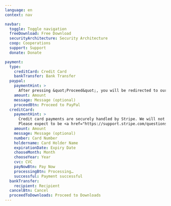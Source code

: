```yaml
---
language: en
context: nav

navbar:
  toggle: Toggle navigation
  freeDownload: Free Download
  securityArchitecture: Security Architecture
  coop: Cooperations
  support: Support
  donate: Donate

payment:
  type:
    creditCard: Credit Card
    bankTransfer: Bank Transfer
  paypal:
    paymentHint: >
      After pressing &quot;Proceed&quot;, you will be redirected to our PayPal site.
    amount: Amount
    message: Message (optional)
    proceedBtn: Proceed to PayPal
  creditCard:
    paymentHint: >
      Credit card payments are securely handled by Stripe. We will not be able to see your card number or CVC.
      Please expect to be <a href="https://support.stripe.com/questions/i-have-a-charge-on-my-card-from-stripe-but-i-m-not-a-stripe-user" target="_blank">charged by Stripe</a>.
    amount: Amount
    message: Message (optional)
    number: Card Number
    holdername: Card Holder Name
    expirationDate: Expiry Date
    chooseMonth: Month
    chooseYear: Year
    cvc: CVC
    payNowBtn: Pay Now
    processingBtn: Processing…
    successful: Payment successful
  bankTransfer:
    recipient: Recipient
  cancelBtn: Cancel
  proceedToDownloads: Proceed to Downloads
---
```

